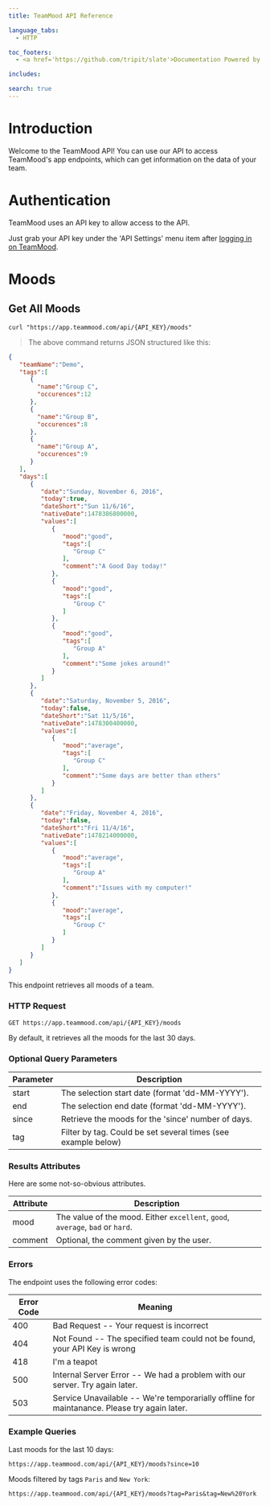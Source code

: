 ```yaml
---
title: TeamMood API Reference

language_tabs:
  - HTTP

toc_footers:
  - <a href='https://github.com/tripit/slate'>Documentation Powered by Slate</a>

includes:

search: true
---
```


# Introduction

Welcome to the TeamMood API! You can use our API to access TeamMood's app endpoints, which can get information on the data of your team.

# Authentication

TeamMood uses an API key to allow access to the API. 

Just grab your API key under the 'API Settings' menu item after [logging in on TeamMood](https://app.teammood.com/login).


# Moods

## Get All Moods

```HTTP
curl "https://app.teammood.com/api/{API_KEY}/moods"
```

> The above command returns JSON structured like this:

```json
{
   "teamName":"Demo",
   "tags":[
      {
        "name":"Group C",
        "occurences":12
      },
      {
        "name":"Group B",
        "occurences":8
      },
      {
        "name":"Group A",
        "occurences":9
      }
   ],
   "days":[
      {
         "date":"Sunday, November 6, 2016",
         "today":true,
         "dateShort":"Sun 11/6/16",
         "nativeDate":1478386800000,
         "values":[
            {
               "mood":"good",
               "tags":[
                  "Group C"
               ],
               "comment":"A Good Day today!"
            },
            {
               "mood":"good",
               "tags":[
                  "Group C"
               ]
            },
            {
               "mood":"good",
               "tags":[
                  "Group A"
               ],
               "comment":"Some jokes around!"
            }
         ]
      },
      {
         "date":"Saturday, November 5, 2016",
         "today":false,
         "dateShort":"Sat 11/5/16",
         "nativeDate":1478300400000,
         "values":[
            {
               "mood":"average",
               "tags":[
                  "Group C"
               ],
               "comment":"Some days are better than others"
            }
         ]
      },
      {
         "date":"Friday, November 4, 2016",
         "today":false,
         "dateShort":"Fri 11/4/16",
         "nativeDate":1478214000000,
         "values":[
            {
               "mood":"average",
               "tags":[
                  "Group A"
               ],
               "comment":"Issues with my computer!"
            },
            {
               "mood":"average",
               "tags":[
                  "Group C"
               ]
            }
         ]
      }
   ]
}
```

This endpoint retrieves all moods of a team.

### HTTP Request

`GET https://app.teammood.com/api/{API_KEY}/moods`

<aside class="notice">By default, it retrieves all the moods for the last 30 days.</aside>

### Optional Query Parameters

Parameter | Description
--------- | -----------
start | The selection start date (format 'dd-MM-YYYY').
end | The selection end date (format 'dd-MM-YYYY').
since  | Retrieve the moods for the 'since' number of days.
tag | Filter by tag. Could be set several times (see example below)

### Results Attributes

Here are some not-so-obvious attributes.

Attribute | Description
--------- | -----------
mood | The value of the mood. Either `excellent`, `good`, `average`, `bad` or `hard`.
comment | Optional, the comment given by the user.

### Errors

The endpoint uses the following error codes:


Error Code | Meaning
---------- | -------
400 | Bad Request -- Your request is incorrect
404 | Not Found -- The specified team could not be found, your API Key is wrong
418 | I'm a teapot
500 | Internal Server Error -- We had a problem with our server. Try again later.
503 | Service Unavailable -- We're temporarially offline for maintanance. Please try again later.

### Example Queries

Last moods for the last 10 days: 

`https://app.teammood.com/api/{API_KEY}/moods?since=10`

Moods filtered by tags `Paris` and `New York`: 

`https://app.teammood.com/api/{API_KEY}/moods?tag=Paris&tag=New%20York`




